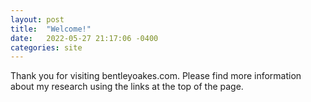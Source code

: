 ```yaml
---
layout: post
title:  "Welcome!"
date:   2022-05-27 21:17:06 -0400
categories: site
---
```


Thank you for visiting bentleyoakes.com. Please find more information about my research using the links at the top of the page.
